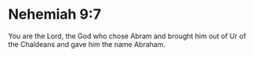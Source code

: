 # Nehemiah 9:7

You are the Lord, the God who chose Abram and brought him out of Ur of the Chaldeans and gave him the name Abraham.
